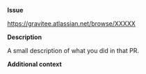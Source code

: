 **Issue**

https://gravitee.atlassian.net/browse/XXXXX

**Description**

A small description of what you did in that PR.

**Additional context**

<!-- Add any other context about the PR here -->
<!-- It can be links to other PRs or docs or drawing -->
<!-- Or reproduction steps in case of bug fix -->
